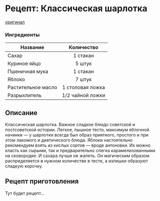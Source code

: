 ﻿# Рецепт: Классическая шарлотка
[оригинал](https://eda.ru/recepty/vypechka-deserty/klassicheskaja-sharlotka-21916)

### Ингредиенты
|Название        	         |Количество             |
|--------------------------|:---------------------:|
|Сахар                     |1 стакан               |
|Куриное яйцо              |5 штук                 |
|Пшеничная мука            |1 стакан               |
|Яблоко                    |7 штук                 |
|Растительное масло        |1 столовая ложка       |
|Разрыхлитель              |1/2 чайной ложки       |

## Описание
Классическая шарлотка. Важное сладкое блюдо советской и постсоветской истории. Легкое, пышное тесто, максимум яблочной начинки — у шарлотки всегда был образ приятного, простого и при этом лакомого и диетического блюда. Яблоки настоятельно рекомендуем взять из кислых сортов — вроде антоновки. Их можно класть как сырыми, так и предварительно слегка карамелизованными на сковородке. И сахара лучше не жалеть. Он магическим образом распределяется в нужном количестве в тесте, а излишки образуют сладкую корочку.

## Рецепт приготовления
Тут будет рецепт...
